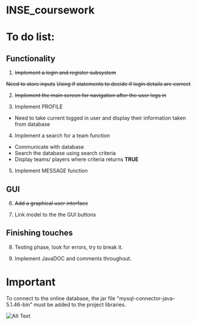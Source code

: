 # INSE_coursework

# To do list:

## Functionality

1. ~~Implement a login and register subsystem~~

 ~~Need to store inputs~~
 ~~Using if statements to decide if login details are correct~~

2. ~~Implement the main screen for navigation after the user logs in~~

3. Implement PROFILE

- Need to take current logged in user and display their information taken from database

4. Implement a search for a team function

- Communicate with database
- Search the database using search criteria
- Display teams/ players where criteria returns **TRUE**

5. Implement MESSAGE function

## GUI

6. ~~Add a graphical user interface~~

8. Link model to the the GUI buttons

## Finishing touches

8. Testing phase, look for errors, try to break it.

10. Implement JavaDOC and comments throughout.

# Important

To connect to the online database, the jar file "mysql-connector-java-5.1.46-bin" must be added to the project libraries.

![Alt Text](http://i63.tinypic.com/2zzhqwm.png)
